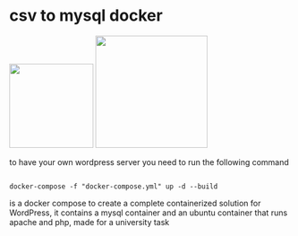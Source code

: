 # csv to mysql docker


<div>
<img  src="https://upload.wikimedia.org/wikipedia/commons/c/c6/.csv_icon.svg"  width="150px"  height="150px">
<img  src="https://www.exa.unicen.edu.ar/sites/default/files/docker-logo.png" width="200px">
</div>
  
  

to have your own wordpress server you need to run the following command

  

```console

docker-compose -f "docker-compose.yml" up -d --build

```

  
  

is a docker compose to create a complete containerized solution for WordPress, it contains a mysql container and an ubuntu container that runs apache and php, made for a university task

<!--stackedit_data:
eyJoaXN0b3J5IjpbMTY2NDA5MDAxN119
-->